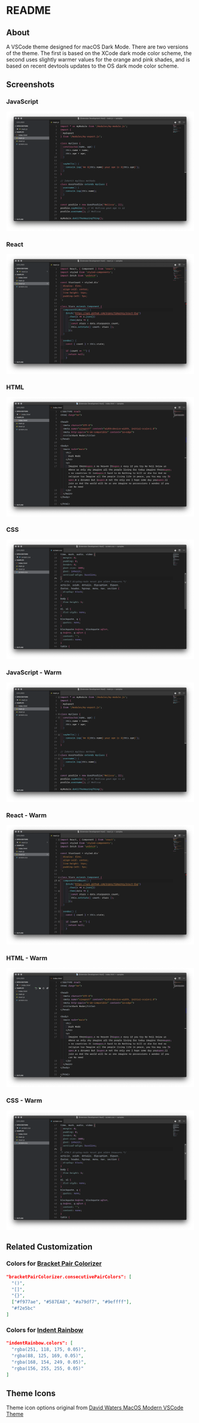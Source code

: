 # README

## About

A VSCode theme designed for macOS Dark Mode. There are two versions of the theme. The first is based on the XCode dark mode color scheme, the second uses slightly warmer values for the orange and pink shades, and is based on recent devtools updates to the OS dark mode color scheme.

## Screenshots

### JavaScript

![JavaScript](images/sample-js.png)

### React

![React](images/sample-react.png)

### HTML

![HTML](images/sample-html.png)

### CSS

![CSS](images/sample-css.png)

### JavaScript - Warm

![JavaScript](images/sample-js-warm.png)

### React - Warm

![React](images/sample-react-warm.png)

### HTML - Warm

![HTML](images/sample-html-warm.png)

### CSS - Warm

![CSS](images/sample-css-warm.png)

## Related Customization

### Colors for [Bracket Pair Colorizer](https://marketplace.visualstudio.com/items?itemName=CoenraadS.bracket-pair-colorizer)

```json
"bracketPairColorizer.consecutivePairColors": [
  "()",
  "[]",
  "{}",
  ["#f977ae", "#587EA8", "#a79df7", "#9effff"],
  "#f2e5bc"
]
```

### Colors for [Indent Rainbow](https://marketplace.visualstudio.com/items?itemName=oderwat.indent-rainbow)

```json
"indentRainbow.colors": [
  "rgba(251, 118, 175, 0.05)",
  "rgba(88, 125, 169, 0.05)",
  "rgba(168, 154, 249, 0.05)",
  "rgba(156, 255, 255, 0.05)"
]
```

## Theme Icons

Theme icon options original from [David Waters MacOS Modern VSCode Theme](https://github.com/davidbwaters/macos-modern-vscode-theme)